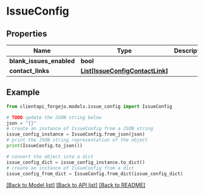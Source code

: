 # IssueConfig


## Properties

Name | Type | Description | Notes
------------ | ------------- | ------------- | -------------
**blank_issues_enabled** | **bool** |  | [optional] 
**contact_links** | [**List[IssueConfigContactLink]**](IssueConfigContactLink.md) |  | [optional] 

## Example

```python
from clientapi_forgejo.models.issue_config import IssueConfig

# TODO update the JSON string below
json = "{}"
# create an instance of IssueConfig from a JSON string
issue_config_instance = IssueConfig.from_json(json)
# print the JSON string representation of the object
print(IssueConfig.to_json())

# convert the object into a dict
issue_config_dict = issue_config_instance.to_dict()
# create an instance of IssueConfig from a dict
issue_config_from_dict = IssueConfig.from_dict(issue_config_dict)
```
[[Back to Model list]](../README.md#documentation-for-models) [[Back to API list]](../README.md#documentation-for-api-endpoints) [[Back to README]](../README.md)


